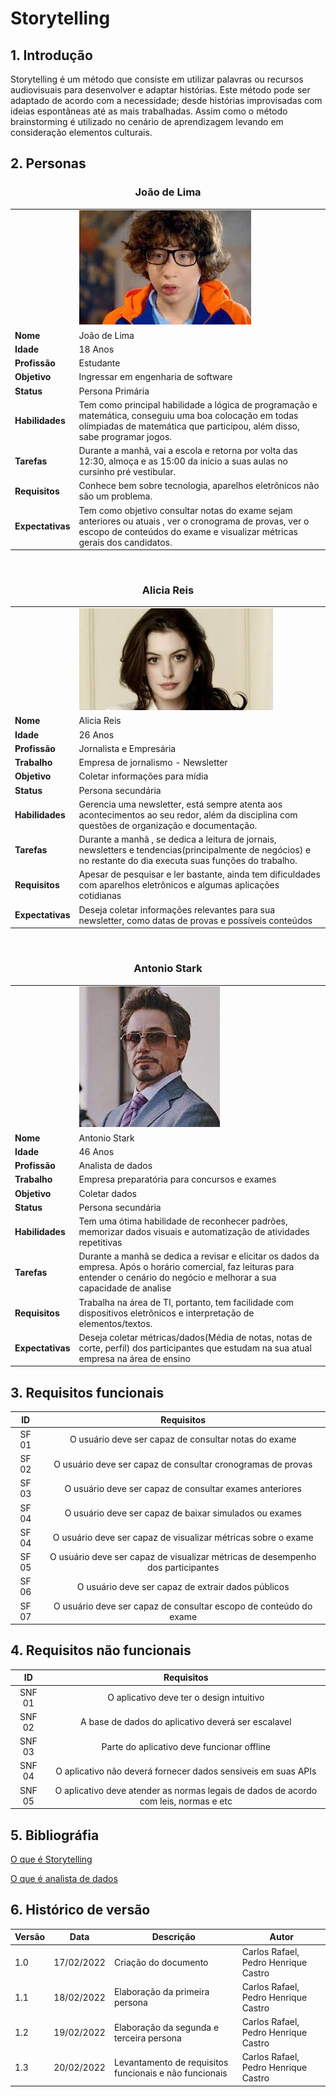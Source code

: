 # Storytelling

## 1. Introdução

Storytelling é um método que consiste em utilizar palavras ou recursos audiovisuais para desenvolver e adaptar histórias. Este método pode ser adaptado de acordo com a necessidade; desde histórias improvisadas com ideias espontâneas até as mais trabalhadas. Assim como o método brainstorming é utilizado no cenário de aprendizagem levando em consideração elementos culturais.

## 2. Personas

<h3 align="center"> João de Lima </h3>

|                  |                                                                                                                                                                                     |
| ---------------- | ----------------------------------------------------------------------------------------------------------------------------------------------------------------------------------- |
|                  | ![Joao de lima](img/joao-de-lima.jfif)                                                                                                                                              |
| **Nome**         | João de Lima                                                                                                                                                                        |
| **Idade**        | 18 Anos                                                                                                                                                                             |
| **Profissão**    | Estudante                                                                                                                                                                           |
| **Objetivo**     | Ingressar em engenharia de software                                                                                                                                                 |
| **Status**       | Persona Primária                                                                                                                                                                    |
| **Habilidades**  | Tem como principal habilidade a lógica de programação e matemática, conseguiu uma boa colocação em todas olímpiadas de matemática que participou, além disso, sabe programar jogos. |
| **Tarefas**      | Durante a manhã, vai a escola e retorna por volta das 12:30, almoça e as 15:00 da inicio a suas aulas no cursinho pré vestibular.                                                   |
| **Requisitos**   | Conhece bem sobre tecnologia, aparelhos eletrônicos não são um problema.                                                                                                            |
| **Expectativas** | Tem como objetivo consultar notas do exame sejam anteriores ou atuais , ver o cronograma de provas, ver o escopo de conteúdos do exame e visualizar métricas gerais dos candidatos. |

</br>
<h3 align="center"> Alicia Reis </h3>

|                  |                                                                                                                                                               |
| ---------------- | ------------------------------------------------------------------------------------------------------------------------------------------------------------- |
|                  | ![Alicia Reis](img/alicia-reis.jpeg)                                                                                                                          |
| **Nome**         | Alicia Reis                                                                                                                                                   |
| **Idade**        | 26 Anos                                                                                                                                                       |
| **Profissão**    | Jornalista e Empresária                                                                                                                                       |
| **Trabalho**     | Empresa de jornalismo - Newsletter                                                                                                                            |
| **Objetivo**     | Coletar informações para mídia                                                                                                                                |
| **Status**       | Persona secundária                                                                                                                                            |
| **Habilidades**  | Gerencia uma newsletter, está sempre atenta aos acontecimentos ao seu redor, além da disciplina com questões de organização e documentação.                   |
| **Tarefas**      | Durante a manhã , se dedica a leitura de jornais, newsletters e tendencias(principalmente de negócios) e no restante do dia executa suas funções do trabalho. |
| **Requisitos**   | Apesar de pesquisar e ler bastante, ainda tem dificuldades com aparelhos eletrônicos e algumas aplicações cotidianas                                          |
| **Expectativas** | Deseja coletar informações relevantes para sua newsletter, como datas de provas e possíveis conteúdos                                                         |

</br>
<h3 align="center"> Antonio Stark </h3>

|                  |                                                                                                                                                                                      |
| ---------------- | ------------------------------------------------------------------------------------------------------------------------------------------------------------------------------------ |
|                  | ![Antonio Stark](img/antonio-stark.jpeg)                                                                                                                                             |
| **Nome**         | Antonio Stark                                                                                                                                                                        |
| **Idade**        | 46 Anos                                                                                                                                                                              |
| **Profissão**    | Analista de dados                                                                                                                                                                    |
| **Trabalho**     | Empresa preparatória para concursos e exames                                                                                                                                         |
| **Objetivo**     | Coletar dados                                                                                                                                                                        |
| **Status**       | Persona secundária                                                                                                                                                                   |
| **Habilidades**  | Tem uma ótima habilidade de reconhecer padrões, memorizar dados visuais e automatização de atividades repetitivas                                                                    |
| **Tarefas**      | Durante a manhã se dedica a revisar e elicitar os dados da empresa. Após o horário comercial, faz leituras para entender o cenário do negócio e melhorar a sua capacidade de analise |
| **Requisitos**   | Trabalha na área de TI, portanto, tem facilidade com dispositivos eletrônicos e interpretação de elementos/textos.                                                                   |
| **Expectativas** | Deseja coletar métricas/dados(Média de notas, notas de corte, perfil) dos participantes que estudam na sua atual empresa na área de ensino                                           |

## 3. Requisitos funcionais

|  ID   |                                   Requisitos                                    |
| :---: | :-----------------------------------------------------------------------------: |
| SF 01 |              O usuário deve ser capaz de consultar notas do exame               |
| SF 02 |           O usuário deve ser capaz de consultar cronogramas de provas           |
| SF 03 |             O usuário deve ser capaz de consultar exames anteriores             |
| SF 04 |             O usuário deve ser capaz de baixar simulados ou exames              |
| SF 04 |          O usuário deve ser capaz de visualizar métricas sobre o exame          |
| SF 05 | O usuário deve ser capaz de visualizar métricas de desempenho dos participantes |
| SF 06 |               O usuário deve ser capaz de extrair dados públicos                |
| SF 07 |        O usuário deve ser capaz de consultar escopo de conteúdo do exame        |

## 4. Requisitos não funcionais

|   ID   |                                      Requisitos                                      |
| :----: | :----------------------------------------------------------------------------------: |
| SNF 01 |                       O aplicativo deve ter o design intuitivo                       |
| SNF 02 |                  A base de dados do aplicativo deverá ser escalavel                  |
| SNF 03 |                      Parte do aplicativo deve funcionar offline                      |
| SNF 04 |            O aplicativo não deverá fornecer dados sensiveis em suas APIs             |
| SNF 05 | O aplicativo deve atender as normas legais de dados de acordo com leis, normas e etc |

## 5. Bibliográfia

[O que é Storytelling](https://rockcontent.com/br/talent-blog/storytelling/)

[O que é analista de dados](https://blog.indicium.tech/analista-de-dados-quem-sao-quanto-ganham/)

## 6. Histórico de versão

| Versão | Data       | Descrição                                              | Autor                                |
| ------ | ---------- | ------------------------------------------------------ | ------------------------------------ |
| 1.0    | 17/02/2022 | Criação do documento                                   | Carlos Rafael, Pedro Henrique Castro |
| 1.1    | 18/02/2022 | Elaboração da primeira persona                         | Carlos Rafael, Pedro Henrique Castro |
| 1.2    | 19/02/2022 | Elaboração da segunda e terceira persona               | Carlos Rafael, Pedro Henrique Castro |
| 1.3    | 20/02/2022 | Levantamento de requisitos funcionais e não funcionais | Carlos Rafael, Pedro Henrique Castro |
